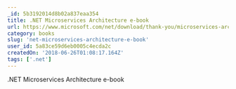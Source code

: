 ```yaml
---
_id: 5b3192014d8b02a837eaa354
title: .NET Microservices Architecture e-book
url: https://www.microsoft.com/net/download/thank-you/microservices-architecture-ebook
category: books
slug: 'net-microservices-architecture-e-book'
user_id: 5a83ce59d6eb0005c4ecda2c
createdOn: '2018-06-26T01:08:17.164Z'
tags: ['.net']
---
```


.NET Microservices Architecture e-book
